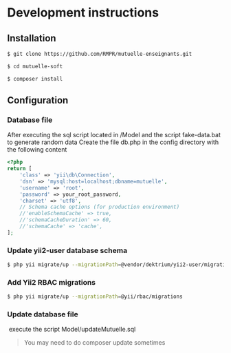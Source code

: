 # Development instructions

## Installation

```bash
$ git clone https://github.com/RMPR/mutuelle-enseignants.git

$ cd mutuelle-soft

$ composer install 

```

## Configuration

### Database file
After executing the sql script located in /Model and the script fake-data.bat to generate random data
Create the file db.php in the config directory with the following content

```php
<?php
return [
    'class' => 'yii\db\Connection',
    'dsn' => 'mysql:host=localhost;dbname=mutuelle',
    'username' => 'root',
    'password' => your_root_password,
    'charset' => 'utf8',
    // Schema cache options (for production environment)
    //'enableSchemaCache' => true,
    //'schemaCacheDuration' => 60,
    //'schemaCache' => 'cache',
];
```

### Update yii2-user database schema

```bash
$ php yii migrate/up --migrationPath=@vendor/dektrium/yii2-user/migrations
```

### Add Yii2 RBAC migrations

```bash
$ php yii migrate/up --migrationPath=@yii/rbac/migrations
```

### Update database file

​	execute the script Model/updateMutuelle.sql

> You may need to do composer update sometimes 
